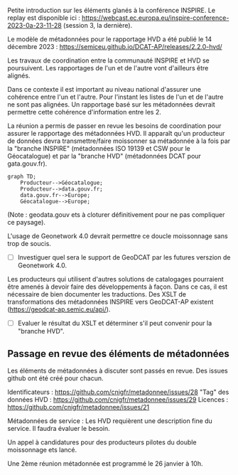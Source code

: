 Petite introduction sur les éléments glanés à la conférence INSPIRE. Le replay est disponible ici : https://webcast.ec.europa.eu/inspire-conference-2023-0a-23-11-28 (session 3, la dernière).

Le modèle de métadonnées pour le rapportage HVD a été publié le 14 décembre 2023 : https://semiceu.github.io/DCAT-AP/releases/2.2.0-hvd/

Les travaux de coordination entre la communauté INSPIRE et HVD se poursuivent. Les rapportages de l'un et de l'autre vont d'ailleurs être alignés. 

Dans ce contexte il est important au niveau national d'assurer une cohérence entre l'un et l'autre. Pour l'instant les listes de l'un et de l'autre ne sont pas alignées. Un rapportage basé sur les métadonnées devrait permettre cette cohérence d'information entre les 2. 
 
La réunion a permis de passer en revue les besoins de coordination pour assurer le rapportage des métadonnées HVD. Il apparaît qu'un producteur de données devra transmettre/faire moissonner sa métadonnée à la fois par la "branche INSPIRE" (métadonnées ISO 19139 et CSW pour le Géocatalogue) et par la "branche HVD" (métadonnées DCAT pour gata.gouv.fr).

```mermaid
graph TD;
    Producteur-->Géocatalogue;
    Producteur-->data.gouv.fr;
    data.gouv.fr-->Europe;
    Géocatalogue-->Europe;
```
(Note : geodata.gouv ets à cloturer définitivement pour ne pas compliquer ce paysage). 


L'usage de Geonetwork 4.0 devrait permettre ce doucle moissonnage sans trop de soucis.

- [ ] Investiguer quel sera le support de GeoDCAT par les futures verszion de Geonetwork 4.0. 

Les producteurs qui utilisent d'autres solutions de catalogages pourraient être amenés à devoir faire des développements à façon. Dans ce cas, il est nécessaire de bien documenter les traductions. Des XSLT de transformations des métadonnées INSPIRE vers GeoDCAT-AP existent (https://geodcat-ap.semic.eu/api/).

- [ ] Evaluer le résultat du XSLT et déterminer s'il peut convenir pour la "branche HVD". 

## Passage en revue des éléments de métadonnées

Les éléments de métadonnées à discuter sont passés en revue. Des issues github ont été créé pour chacun.

Identificateurs : 
[
](https://github.com/cnigfr/metadonnee/issues/28)https://github.com/cnigfr/metadonnee/issues/28
"Tag" des données HVD : 
[
](https://github.com/cnigfr/metadonnee/issues/29)https://github.com/cnigfr/metadonnee/issues/29
Licences :
https://github.com/cnigfr/metadonnee/issues/21

Métadonnées de service : Les HVD requièrent une description fine du service. Il faudra évaluer le besoin. 

Un appel à candidatures pour des producteurs pilotes du double moissonnage ets lancé. 

Une 2ème réunion métadonnée est programmé le 26 janvier à 10h.
